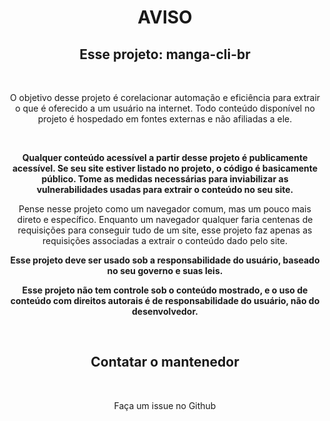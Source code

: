 <h1 align="center">AVISO</h1>

<div align ="center">

<h2>Esse projeto: manga-cli-br</h2>

<br>

O objetivo desse projeto é corelacionar automação e eficiência para extrair o que é oferecido a um usuário na internet. Todo conteúdo disponível no projeto é hospedado em fontes externas e não afiliadas a ele.

<br>

<b>Qualquer conteúdo acessível a partir desse projeto é publicamente acessível. Se seu site estiver listado no projeto, o código é basicamente público. Tome as medidas necessárias para inviabilizar as vulnerabilidades usadas para extrair o conteúdo no seu site.</b>

Pense nesse projeto como um navegador comum, mas um pouco mais direto e específico. Enquanto um navegador qualquer faria centenas de requisições para conseguir tudo de um site, esse projeto faz apenas as requisições associadas a extrair o conteúdo dado pelo site.

<b>

Esse projeto deve ser usado sob a responsabilidade do usuário, baseado no seu governo e suas leis.

Esse projeto não tem controle sob o conteúdo mostrado, e o uso de conteúdo com direitos autorais é de responsabilidade do usuário, não do desenvolvedor.

</b>

<br>

<h2>Contatar o mantenedor</h2>

<br>

Faça um issue no Github

</div>